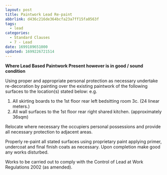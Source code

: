 ```yaml
---
layout: post
title: Paintwork Lead Re-paint
abbrlink: d436c216de364bcfa23a7ff15fa0563f
tags:
  - lead
categories:
  - Standard Clauses
  - 7 - Lead
date: 1699189651000
updated: 1699226721514
---
```


**Where Lead Based Paintwork Present however is in good / sound condition**

Using proper and appropriate personal protection as necessary undertake re-decoration by painting over the existing paintwork of the following surfaces to the location(s) stated below: e.g.

1. All skirting boards to the 1st floor rear left bedsitting room 3c. (24 linear meters.)
2. All wall surfaces to the 1st floor rear right shared kitchen. (approximately 36sqm)

Relocate where necessary the occupiers personal possessions and provide all necessary protection to adjacent areas.

Properly re-paint all stated surfaces using proprietary paint applying primer, undercoat and final finish coats as necessary. Upon completion make good any works disturbed.

Works to be carried out to comply with the Control of Lead at Work Regulations 2002 (as amended).
